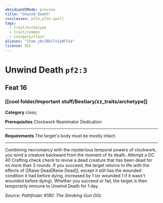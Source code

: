 ```yaml
---
obsidianUIMode: preview
title: "Unwind Death"
cssclasses: pf2e,pf2e-spell
tags:
  - trait/archetype
  - trait/common
  - category/class
aliases: "Item.j6s7BbiTxIyNF13a"
license: OGL
---
```

# Unwind Death `pf2:3`
## Feat 16
### [[cool folder/Important stuff/Bestiary/zz_traits/archetype]]

**Category** class; 



**Prerequisites** Clockwork Reanimator Dedication
* * *
**Requirements** The target's body must be mostly intact.

* * *

Combining necromancy with the mysterious temporal powers of clockwork, you wind a creature backward from the moment of its death. Attempt a DC 40 Crafting check check to revive a dead creature that has been dead for no more than 3 rounds. If you succeed, the target returns to life with the effects of [[Raise Dead|Raise Dead]], except it still has the wounded condition it had before dying, increased by 1 (or wounded 1 if it wasn't wounded before dying). Whether you succeed or fail, the target is then temporarily immune to Unwind Death for 1 day.

*Source: Pathfinder #180: The Smoking Gun*
*OGL*